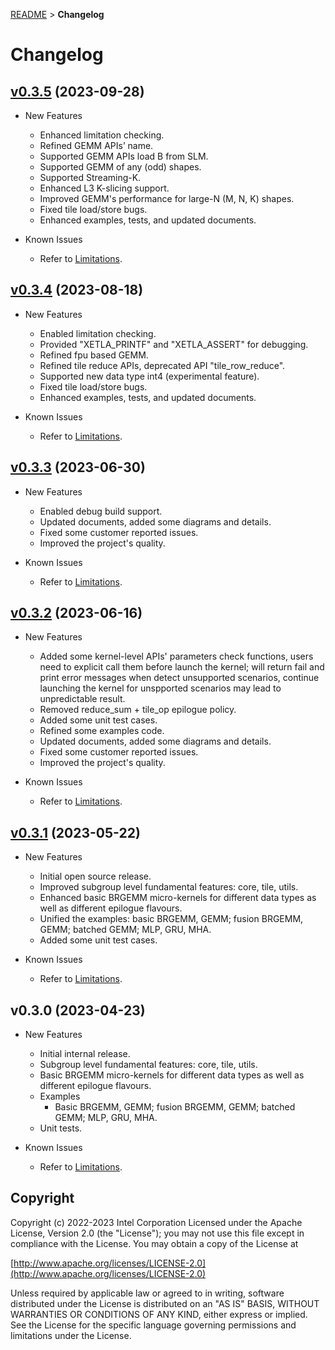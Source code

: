 [README](/README.md) > **Changelog**
# Changelog

## [v0.3.5](https://github.com/intel/xetla/releases/tag/v0.3.5) (2023-09-28)
- New Features
  * Enhanced limitation checking.
  * Refined GEMM APIs’ name.
  * Supported GEMM APIs load B from SLM.
  * Supported GEMM of any (odd) shapes.
  * Supported Streaming-K.
  * Enhanced L3 K-slicing support.
  * Improved GEMM's performance for large-N (M, N, K) shapes.
  * Fixed tile load/store bugs.
  * Enhanced examples, tests, and updated documents.

- Known Issues
    - Refer to [Limitations](/media/docs/limitations.md).

## [v0.3.4](https://github.com/intel/xetla/releases/tag/v0.3.4) (2023-08-18)
- New Features
  * Enabled limitation checking.
  * Provided "XETLA_PRINTF" and "XETLA_ASSERT" for debugging.
  * Refined fpu based GEMM.
  * Refined tile reduce APIs, deprecated API "tile_row_reduce".
  * Supported new data type int4 (experimental feature).
  * Fixed tile load/store bugs.
  * Enhanced examples, tests, and updated documents.

- Known Issues
    - Refer to [Limitations](/media/docs/limitations.md).

 ## [v0.3.3](https://github.com/intel/xetla/releases/tag/v0.3.3) (2023-06-30)
- New Features
  * Enabled debug build support.
  * Updated documents, added some diagrams and details.
  * Fixed some customer reported issues.
  * Improved the project's quality.

- Known Issues
    - Refer to [Limitations](/media/docs/limitations.md).

## [v0.3.2](https://github.com/intel/xetla/releases/tag/v0.3.2) (2023-06-16)
- New Features
  * Added some kernel-level APIs' parameters check functions, users need to explicit call them before launch the kernel; will return fail and print error messages when detect unsupported scenarios, continue launching the kernel for unspported scenarios may lead to unpredictable result.
  * Removed reduce_sum + tile_op epilogue policy.
  * Added some unit test cases.
  * Refined some examples code.
  * Updated documents, added some diagrams and details.
  * Fixed some customer reported issues.
  * Improved the project's quality.

- Known Issues
    - Refer to [Limitations](/media/docs/limitations.md).

## [v0.3.1](https://github.com/intel/xetla/releases/tag/v0.3.1) (2023-05-22)
- New Features
  * Initial open source release.
  * Improved subgroup level fundamental features: core, tile, utils.
  * Enhanced basic BRGEMM micro-kernels for different data types as well as different epilogue flavours.
  * Unified the examples: basic BRGEMM, GEMM; fusion BRGEMM, GEMM; batched GEMM; MLP, GRU, MHA.
  * Added some unit test cases.

- Known Issues
    - Refer to [Limitations](/media/docs/limitations.md).

## v0.3.0 (2023-04-23)
- New Features
  * Initial internal release.
  * Subgroup level fundamental features: core, tile, utils.
  * Basic BRGEMM micro-kernels for different data types as well as different epilogue flavours.
  * Examples
    * Basic BRGEMM, GEMM; fusion BRGEMM, GEMM; batched GEMM; MLP, GRU, MHA.  
  * Unit tests.
  
- Known Issues
    - Refer to [Limitations](/media/docs/limitations.md).

## Copyright

Copyright (c) 2022-2023 Intel Corporation
Licensed under the Apache License, Version 2.0 (the "License");
you may not use this file except in compliance with the License.
You may obtain a copy of the License at

  [http://www.apache.org/licenses/LICENSE-2.0](http://www.apache.org/licenses/LICENSE-2.0)

Unless required by applicable law or agreed to in writing, software
distributed under the License is distributed on an "AS IS" BASIS,
WITHOUT WARRANTIES OR CONDITIONS OF ANY KIND, either express or implied.
See the License for the specific language governing permissions and
limitations under the License.

